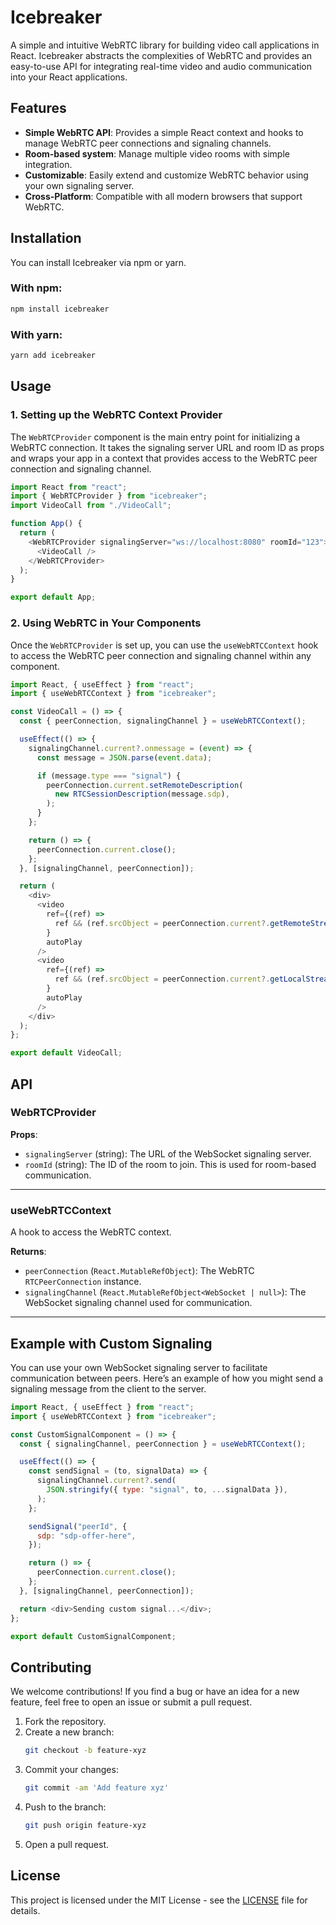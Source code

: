 # Icebreaker

A simple and intuitive WebRTC library for building video call applications in React. Icebreaker abstracts the complexities of WebRTC and provides an easy-to-use API for integrating real-time video and audio communication into your React applications.

## Features

- **Simple WebRTC API**: Provides a simple React context and hooks to manage WebRTC peer connections and signaling channels.
- **Room-based system**: Manage multiple video rooms with simple integration.
- **Customizable**: Easily extend and customize WebRTC behavior using your own signaling server.
- **Cross-Platform**: Compatible with all modern browsers that support WebRTC.

## Installation

You can install Icebreaker via npm or yarn.

### With npm:

```bash
npm install icebreaker
```

### With yarn:

```bash
yarn add icebreaker
```

## Usage

### 1. Setting up the WebRTC Context Provider

The `WebRTCProvider` component is the main entry point for initializing a WebRTC connection. It takes the signaling server URL and room ID as props and wraps your app in a context that provides access to the WebRTC peer connection and signaling channel.

```javascript
import React from "react";
import { WebRTCProvider } from "icebreaker";
import VideoCall from "./VideoCall";

function App() {
  return (
    <WebRTCProvider signalingServer="ws://localhost:8080" roomId="123">
      <VideoCall />
    </WebRTCProvider>
  );
}

export default App;
```

### 2. Using WebRTC in Your Components

Once the `WebRTCProvider` is set up, you can use the `useWebRTCContext` hook to access the WebRTC peer connection and signaling channel within any component.

```javascript
import React, { useEffect } from "react";
import { useWebRTCContext } from "icebreaker";

const VideoCall = () => {
  const { peerConnection, signalingChannel } = useWebRTCContext();

  useEffect(() => {
    signalingChannel.current?.onmessage = (event) => {
      const message = JSON.parse(event.data);

      if (message.type === "signal") {
        peerConnection.current.setRemoteDescription(
          new RTCSessionDescription(message.sdp),
        );
      }
    };

    return () => {
      peerConnection.current.close();
    };
  }, [signalingChannel, peerConnection]);

  return (
    <div>
      <video
        ref={(ref) =>
          ref && (ref.srcObject = peerConnection.current?.getRemoteStreams()[0])
        }
        autoPlay
      />
      <video
        ref={(ref) =>
          ref && (ref.srcObject = peerConnection.current?.getLocalStreams()[0])
        }
        autoPlay
      />
    </div>
  );
};

export default VideoCall;
```

## API

### WebRTCProvider

**Props**:

- `signalingServer` (string): The URL of the WebSocket signaling server.
- `roomId` (string): The ID of the room to join. This is used for room-based communication.

---

### useWebRTCContext

A hook to access the WebRTC context.

**Returns**:

- `peerConnection` (`React.MutableRefObject`): The WebRTC `RTCPeerConnection` instance.
- `signalingChannel` (`React.MutableRefObject<WebSocket | null>`): The WebSocket signaling channel used for communication.

---

## Example with Custom Signaling

You can use your own WebSocket signaling server to facilitate communication between peers. Here’s an example of how you might send a signaling message from the client to the server.

```javascript
import React, { useEffect } from "react";
import { useWebRTCContext } from "icebreaker";

const CustomSignalComponent = () => {
  const { signalingChannel, peerConnection } = useWebRTCContext();

  useEffect(() => {
    const sendSignal = (to, signalData) => {
      signalingChannel.current?.send(
        JSON.stringify({ type: "signal", to, ...signalData }),
      );
    };

    sendSignal("peerId", {
      sdp: "sdp-offer-here",
    });

    return () => {
      peerConnection.current.close();
    };
  }, [signalingChannel, peerConnection]);

  return <div>Sending custom signal...</div>;
};

export default CustomSignalComponent;
```

## Contributing

We welcome contributions! If you find a bug or have an idea for a new feature, feel free to open an issue or submit a pull request.

1. Fork the repository.
2. Create a new branch:
   ```bash
   git checkout -b feature-xyz
   ```
3. Commit your changes:
   ```bash
   git commit -am 'Add feature xyz'
   ```
4. Push to the branch:
   ```bash
   git push origin feature-xyz
   ```
5. Open a pull request.

## License

This project is licensed under the MIT License - see the [LICENSE](LICENSE) file for details.
